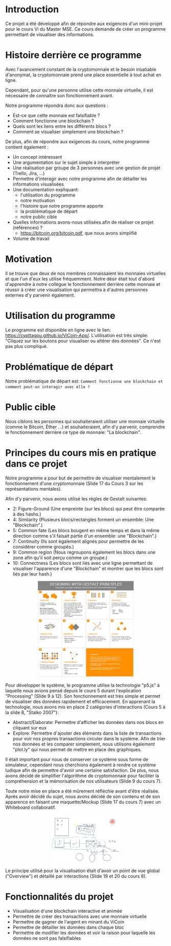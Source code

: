 # Introduction
Ce projet a été développé afin de répondre aux exigences d'un mini-projet pour le cours Vi du Master MSE.
Ce cours demande de créer un programme permettant de visualiser des informations.

# Histoire derrière ce programme
Avec l'avancement constant de la cryptomonnaie et le besoin insatiable d'anonymat, la cryptomonnaie prend une place essentielle à tout achat en ligne.

Cependant, pour qu'une personne utilise cette monnaie virtuelle, il est nécessaire de connaître son fonctionnement avant.

Notre programme répondra donc aux questions :
- Est-ce que cette monnaie est falsifiable ?
- Comment fonctionne une blockchain ?
- Quels sont les liens entre les différents blocs ?
- Comment se visualiser simplement une blockchain ?

De plus, afin de répondre aux exigences du cours, notre programme contient également :
- Un concept intéressant
- Une argumentation sur le sujet simple à interpréter
- Une réalisation par groupe de 3 personnes avec une gestion de projet (Trello, Jira, ...)
- Permettre d'interagir avec notre programme afin de détailler les informations visualisées
- Une documentation expliquant:
    - l'utilisation du programme
    - notre motivation
    - l'histoire que notre programme apporte
    - la problématique de départ
    - notre public cible
- Quelles informations avons-nous utilisées afin de réaliser ce projet (références) ?
    - <a href="https://bitcoin.org/bitcoin.pdf">https://bitcoin.org/bitcoin.pdf</a>, que nous avons simplifié
- Volume de travail

# Motivation
Il se trouve que deux de nos membres connaissaient les monnaies virtuelles et que l'un d'eux les utilise fréquemment. Notre désir était tout d'abord d'apprendre à notre collègue le fonctionnement derrière cette monnaie et réussir à créer une visualisation qui permettra à d'autres personnes externes d'y parvenir également.

# Utilisation du programme
Le programme est disponible en ligne avec le lien: <a href="https://cypttagpu.github.io/ViCoin-App/">https://cypttagpu.github.io/ViCoin-App/</a>.
L'utilisation est très simple: "Cliquez sur les boutons pour visualiser ou altérer des données". Ce n'est pas plus compliqué.

# Problématique de départ
Notre problématique de départ est: `Comment fonctionne une blockchain et comment peut-on interagir avec elle ?`

# Public cible
Nous ciblons les personnes qui souhaiteraient utiliser une monnaie virtuelle (comme le Bitcoin, Éther ...) et souhaiteraient, afin d'y parvenir, comprendre le fonctionnement derrière ce type de monnaie: "La blockchain".

# Principes du cours mis en pratique dans ce projet
Notre programme a pour but de permettre de visualiser mentalement le fonctionnement d'une cryptomonnaie (Slide 17 du Cours 3 sur les représentations mentales). 

Afin d'y parvenir, nous avons utilisé les règles de Gestalt suivantes:
- 2: Figure-Ground (Une empreinte (sur les blocs) qui peut être comparée à des hashs.)
- 4: Similarity (Plusieurs blocs/rectangles forment un ensemble: Une "Blockchain".)
- 5: Common fate (Les blocs bougent en même temps et dans la même direction comme s'il faisait partie d'un ensemble: une "Blockchain".)
- 7: Continuity (Ils sont également alignés pour permettre de les considérer comme groupés.)
- 9: Common region (Nous regroupons également les blocs dans une zone afin qu'il soit perçu comme un groupe.)
- 10: Connectness (Les blocs sont liés avec une ligne permettant de visualiser l'apparence d'une "Blockchain" et montrer que les blocs sont liés par leur hash.)

<div style="text-align: center"><img src="./doc_img/314e3064c750fbf7d73146b67e81a4f6.png" title="Gestalt rules" height="300px"/></div>

Pour développer le système, le programme utilise la technologie "p5.js" à laquelle nous avions pensé depuis le cours 5 durant l'explication "Processing" (Slide 9 à 12).
Son fonctionnement est très simple et permet de visualiser des données rapidement et efficacement.
En apprenant la technologie, nous avons mis en place 2 catégories d'interactions (Cours 5 à la slide 8, "Stalko 2007"):
- Abstract/Elaborate: Permettre d'afficher les données dans nos blocs en cliquant sur eux
- Explore: Permettre d'ajouter des éléments dans la liste de transactions pour voir nos propres transactions circuler dans le système.
Afin de trier nos données et les comparer simplement, nous utilisons également "plot.ly" qui nous permet de mettre en place des graphiques.

Il était important pour nous de conserver ce système sous forme de simulateur, cependant nous cherchions également à rendre ce système ludique afin de permettre d'avoir une certaine satisfaction.
De plus, nous avons décidé de simplifier l'algorithme de cryptomonnaie pour faciliter la compréhension et la mémorisation de nos utilisateurs (Slide 9 du cours 7).

Toute notre mise en place a été mûrement réfléchie avant d'être réalisée. Après avoir décidé du sujet, nous avons décidé de son contenu et de son apparence en faisant une maquette/Mockup (Slide 17 du cours 7) avec un Whiteboard collaboratif.

<div style="text-align: center"><img src="./doc_img/whiteboard_meeting_interface.png" title="Whiteboard collaboratif" height="150px"/></div>

Le principe utilisé pour la visualisation était d'avoir un point de vue global ("Overview") et détaillé par interactions (Slide 19 et 20 du cours 8).

# Fonctionnalités du projet
- Visualisation d'une blockchain interactive et animée
- Permettre de créer des transactions avec une monnaie virtuelle
- Permettre de gagner de l'argent en minant du ViCoin
- Permettre de détailler les données dans chaque bloc
- Permettre de modifier les données et voir la raison pour laquelle les données ne sont pas falsifiables
